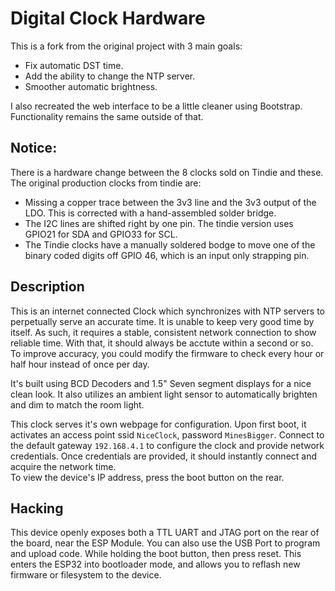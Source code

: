# Digital Clock Hardware
This is a fork from the original project with 3 main goals:
- Fix automatic DST time.
- Add the ability to change the NTP server.
- Smoother automatic brightness.

I also recreated the web interface to be a little cleaner using Bootstrap. Functionality remains the same outside of that.

## Notice:
There is a hardware change between the 8 clocks sold on Tindie and these. The original production clocks from tindie are:  
- Missing a copper trace between the 3v3 line and the 3v3 output of the LDO. This is corrected with a hand-assembled solder bridge.  
- The I2C lines are shifted right by one pin. The tindie version uses GPIO21 for SDA and GPIO33 for SCL.  
- The Tindie clocks have a manually soldered bodge to move one of the binary coded digits off GPIO 46, which is an input only strapping pin.

## Description
This is an internet connected Clock which synchronizes with NTP servers to perpetually serve an accurate time. It is unable to keep very good time by itself. As such, it requires a stable, consistent network connection to show reliable time. With that, it should always be acctute within a second or so. To improve accuracy, you could modify the firmware to check every hour or half hour instead of once per day.  

It's built using BCD Decoders and 1.5" Seven segment displays for a nice clean look. It also utilizes an ambient light sensor to automatically brighten and dim to match the room light.  

This clock serves it's own webpage for configuration. Upon first boot, it activates an access point ssid `NiceClock`, password `MinesBigger`. Connect to the default gateway `192.168.4.1` to configure the clock and provide network credentials. Once credentials are provided, it should instantly connect and acquire the network time.  
To view the device's IP address, press the boot button on the rear.

## Hacking
This device openly exposes both a TTL UART and JTAG port on the rear of the board, near the ESP Module. You can also use the USB Port to program and upload code. While holding the boot button, then press reset. This enters the ESP32 into bootloader mode, and allows you to reflash new firmware or filesystem to the device.
